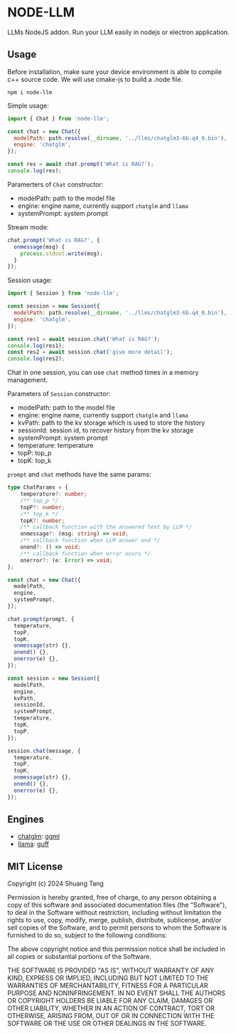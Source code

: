 # NODE-LLM

LLMs NodeJS addon.
Run your LLM easily in nodejs or electron application.

## Usage

Before installation, make sure your device environment is able to compile c++ source code. We will use cmake-js to build a .node file.

```
npm i node-llm
```

Simple usage:

```js
import { Chat } from 'node-llm';

const chat = new Chat({
  modelPath: path.resolve(__dirname, '../llms/chatglm3-6b.q4_0.bin'),
  engine: 'chatglm',
});

const res = await chat.prompt('What is RAG?');
console.log(res);
```

Paramerters of `Chat` constructor:

- modelPath: path to the model file
- engine: engine name, currently support `chatglm` and `llama`
- systemPrompt: system prompt

Stream mode:

```js
chat.prompt('What is RAG?', {
  onmessage(msg) {
    process.stdout.write(msg);
  }
});
```

Session usage:

```js
import { Session } from 'node-llm';

const session = new Session({
  modelPath: path.resolve(__dirname, '../llms/chatglm3-6b.q4_0.bin'),
  engine: 'chatglm',
});

const res1 = await session.chat('What is RAG?');
console.log(res1);
const res2 = await session.chat('give more detail');
console.log(res2);
```

Chat in one session, you can use `chat` method times in a memory management.

Parameters of `Session` constructor:

- modelPath: path to the model file
- engine: engine name, currently support `chatglm` and `llama`
- kvPath: path to the kv storage which is used to store the history
- sessionId: session id, to recover history from the kv storage
- systemPrompt: system prompt
- temperature: temperature
- topP: top_p
- topK: top_k

`prompt` and `chat` methods have the same params:

```ts
type ChatParams = {
    temperature?: number;
    /** top_p */
    topP?: number;
    /** top_k */
    topK?: number;
    /** callback function with the answered text by LLM */
    onmessage?: (msg: string) => void;
    /** callback function when LLM answer end */
    onend?: () => void;
    /** callback function when error ocurs */
    onerror?: (e: Error) => void;
};
```


```js
const chat = new Chat({
  modelPath,
  engine,
  systemPrompt,
});

chat.prompt(prompt, {
  temperature,
  topP,
  topK,
  onmessage(str) {},
  onend() {},
  onerror(e) {},
});
```

```js
const session = new Session({
  modelPath,
  engine,
  kvPath,
  sessionId,
  systemPrompt,
  temperature,
  topK,
  topP,
});

session.chat(message, {
  temperature,
  topP,
  topK,
  onmessage(str) {},
  onend() {},
  onerror(e) {},
});
```

## Engines

- [chatglm](https://github.com/li-plus/chatglm.cpp): [ggml](https://www.modelscope.cn/models/tangshuang/chatglm3-6b-ggml/files)
- [llama](https://github.com/ggerganov/llama.cpp): [guff](https://huggingface.co/TheBloke?search_models=gguf)

## MIT License

Copyright (c) 2024 Shuang Tang

Permission is hereby granted, free of charge, to any person obtaining a copy
of this software and associated documentation files (the "Software"), to deal
in the Software without restriction, including without limitation the rights
to use, copy, modify, merge, publish, distribute, sublicense, and/or sell
copies of the Software, and to permit persons to whom the Software is
furnished to do so, subject to the following conditions:

The above copyright notice and this permission notice shall be included in all
copies or substantial portions of the Software.

THE SOFTWARE IS PROVIDED "AS IS", WITHOUT WARRANTY OF ANY KIND, EXPRESS OR
IMPLIED, INCLUDING BUT NOT LIMITED TO THE WARRANTIES OF MERCHANTABILITY,
FITNESS FOR A PARTICULAR PURPOSE AND NONINFRINGEMENT. IN NO EVENT SHALL THE
AUTHORS OR COPYRIGHT HOLDERS BE LIABLE FOR ANY CLAIM, DAMAGES OR OTHER
LIABILITY, WHETHER IN AN ACTION OF CONTRACT, TORT OR OTHERWISE, ARISING FROM,
OUT OF OR IN CONNECTION WITH THE SOFTWARE OR THE USE OR OTHER DEALINGS IN THE
SOFTWARE.
